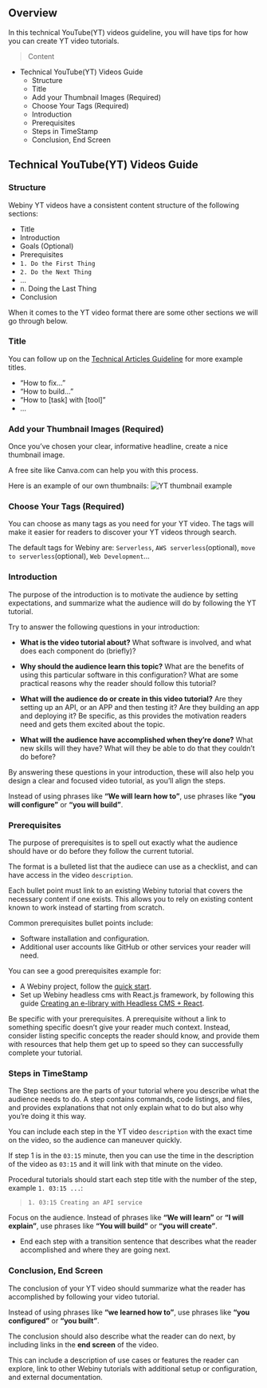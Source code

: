## Overview

In this technical YouTube(YT) videos guideline, you will have tips for how you can create YT video tutorials.

> Content

- Technical YouTube(YT) Videos Guide
    - Structure
    - Title
    - Add your Thumbnail Images (Required)
    - Choose Your Tags (Required)
    - Introduction
    - Prerequisites
    - Steps in TimeStamp
    - Conclusion, End Screen

## Technical YouTube(YT) Videos Guide

### Structure

Webiny YT videos have a consistent content structure of the following sections:

- Title
- Introduction
- Goals (Optional)
- Prerequisites
- `1. Do the First Thing`
- `2. Do the Next Thing`
- ...
- n. Doing the Last Thing
- Conclusion

When it comes to the YT video format there are some other sections we will go through below.

### Title

You can follow up on the [Technical Articles Guideline](/community/content-format-templates/technical_articles_guide.md) for more example titles.
- “How to fix...”
- “How to build...”
- “How to [task] with [tool]”
- ...

### Add your Thumbnail Images (Required)

Once you’ve chosen your clear, informative headline, create a nice thumbnail image.

A free site like Canva.com can help you with this process.

Here is an example of our own thumbnails:
![YT thumbnail example](/community/content-format-templates/img/YouTube-thumbnail-example.png)

### Choose Your Tags (Required)

You can choose as many tags as you need for your YT video. The tags will make it easier for readers to discover your YT videos through search.

The default tags for Webiny are: `Serverless`, `AWS serverless`(optional), `move to serverless`(optional), `Web Development`...

### Introduction

The purpose of the introduction is to motivate the audience by setting expectations, and summarize what the audience will do by following the YT tutorial. 

Try to answer the following questions in your introduction:

- **What is the video tutorial about?** What software is involved, and what does each component do (briefly)?

- **Why should the audience learn this topic?** What are the benefits of using this particular software in this configuration?
What are some practical reasons why the reader should follow this tutorial?

- **What will the audience do or create in this video tutorial?** Are they setting up an API, or an APP and then testing it? Are they building an app and deploying it? Be specific, as this provides the motivation readers need and gets them excited about the topic.

- **What will the audience have accomplished when they’re done?** What new skills will they have? What will they be able to do that they couldn’t do before?

By answering these questions in your introduction, these will also help you design a clear and focused video tutorial, as you’ll align the steps.

Instead of using phrases like **“We will learn how to”**, use phrases like **“you will configure”** or **“you will build”**.

### Prerequisites

The purpose of prerequisites is to spell out exactly what the audience should have or do before they follow the current tutorial.

The format is a bulleted list that the audiece can use as a checklist, and can have access in the video `description`. 

Each bullet point must link to an existing Webiny tutorial that covers the necessary content if one exists. This allows you to rely on existing content known to work instead of starting from scratch.

Common prerequisites bullet points include:

- Software installation and configuration.
- Additional user accounts like GitHub or other services your reader will need.

You can see a good prerequisites example for:

- A Webiny project, follow the [quick start](http://docs.webiny.com/docs/get-started/quick-start).
- Set up Webiny headless cms with React.js framework, by following this guide [Creating an e-library with Headless CMS + React](http://docs.webiny.com/docs/guides/headless-react-tutorial).

Be specific with your prerequisites. A prerequisite without a link to something specific doesn’t give your reader much context. Instead, consider listing specific concepts the reader should know, and provide them with resources that help them get up to speed so they can successfully complete your tutorial.

### Steps in TimeStamp

The Step sections are the parts of your tutorial where you describe what the audience needs to do. A step contains commands, code listings, and files, and provides explanations that not only explain what to do but also why you’re doing it this way.

You can include each step in the YT video `description` with the exact time on the video, so the audience can maneuver quickly. 

If step 1 is in the `03:15` minute, then you can use the time in the description of the video as `03:15` and it will link with that minute on the video.

Procedural tutorials should start each step title with the number of the step, example `1. 03:15 ...`:

> `1. 03:15 Creating an API service`

Focus on the audience. Instead of phrases like **“We will learn”** or  **“I will explain”**, use phrases like **“You will build”** or **“you will create”**.

- End each step with a transition sentence that describes what the reader accomplished and where they are going next. 

### Conclusion, End Screen

The conclusion of your YT video should summarize what the reader has accomplished by following your video tutorial. 

Instead of using phrases like **“we learned how to”**, use phrases like **“you configured”** or **“you built”**.

The conclusion should also describe what the reader can do next, by including links in the **end screen** of the video.

This can include a description of use cases or features the reader can explore, link to other Webiny tutorials with additional setup or configuration, and external documentation.
